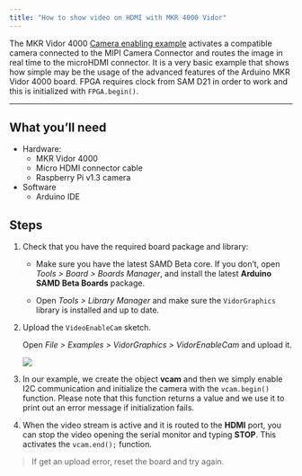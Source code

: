 ```yaml
---
title: "How to show video on HDMI with MKR 4000 Vidor"
---
```


The MKR Vidor 4000 [Camera enabling example](https://www.arduino.cc/en/Tutorial/LibraryExamples/VidorEnableCam) activates a compatible camera connected to the MIPI Camera Connector and routes the image in real time to the microHDMI connector. It is a very basic example that shows how simple may be the usage of the advanced features of the Arduino MKR Vidor 4000 board. FPGA requires clock from SAM D21 in order to work and this is initialized with `FPGA.begin()`.

---

## What you’ll need

* Hardware:
  * MKR Vidor 4000
  * Micro HDMI connector cable
  * Raspberry Pi v1.3 camera
* Software
  * Arduino IDE

## Steps

1. Check that you have the required board package and library:

   * Make sure you have the latest SAMD Beta core. If you don’t, open _Tools > Board > Boards Manager_, and install the latest **Arduino SAMD Beta Boards** package.

   * Open _Tools > Library Manager_ and make sure the `VidorGraphics` library is installed and up to date.

2. Upload the `VideoEnableCam` sketch.

   Open _File > Examples > VidorGraphics > VidorEnableCam_ and upload it.

   ![](img/cam_vidor.png)

3. In our example, we create the object **vcam** and then we simply enable I2C communication and initialize the camera with the `vcam.begin()` function. Please note that this function returns a value and we use it to print out an error message if initialization fails.

4. When the video stream is active and it is routed to the **HDMI** port, you can stop the video opening the serial monitor and typing **STOP**. This activates the `vcam.end();` function.

> If get an upload error, reset the board and try again.
